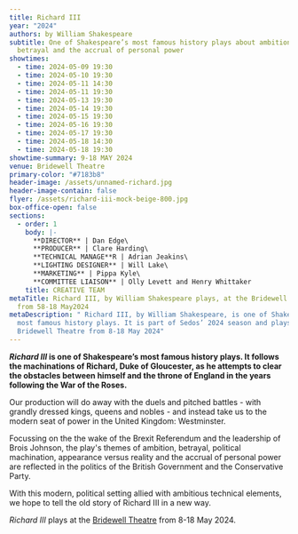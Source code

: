 ```yaml
---
title: Richard III
year: "2024"
authors: by William Shakespeare
subtitle: One of Shakespeare’s most famous history plays about ambition,
  betrayal and the accrual of personal power
showtimes:
  - time: 2024-05-09 19:30
  - time: 2024-05-10 19:30
  - time: 2024-05-11 14:30
  - time: 2024-05-11 19:30
  - time: 2024-05-13 19:30
  - time: 2024-05-14 19:30
  - time: 2024-05-15 19:30
  - time: 2024-05-16 19:30
  - time: 2024-05-17 19:30
  - time: 2024-05-18 14:30
  - time: 2024-05-18 19:30
showtime-summary: 9-18 MAY 2024
venue: Bridewell Theatre
primary-color: "#7183b8"
header-image: /assets/unnamed-richard.jpg
header-image-contain: false
flyer: /assets/richard-iii-mock-beige-800.jpg
box-office-open: false
sections:
  - order: 1
    body: |-
      **DIRECTOR** | Dan Edge\
      **PRODUCER** | Clare Harding\
      **TECHNICAL MANAGE**R | Adrian Jeakins\
      **LIGHTING DESIGNER** | Will Lake\
      **MARKETING** | Pippa Kyle\
      **COMMITTEE LIAISON** | Olly Levett and Henry Whittaker
    title: CREATIVE TEAM
metaTitle: Richard III, by William Shakespeare plays, at the Bridewell Theatre
  from 58-18 May2024
metaDescription: " Richard III, by William Shakespeare, is one of Shakespeare’s
  most famous history plays. It is part of Sedos’ 2024 season and plays at the
  Bridewell Theatre from 8-18 May 2024"
---
```

***Richard III* is one of Shakespeare’s most famous history plays. It follows the machinations of Richard, Duke of Gloucester, as he attempts to clear the obstacles between himself and the throne of England in the years following the War of the Roses.**

Our production will do away with the duels and pitched battles - with grandly dressed kings, queens and nobles - and instead take us to the modern seat of power in the United Kingdom: Westminster. 

Focussing on the the wake of the Brexit Referendum and the leadership of Brois Johnson, the play's themes of ambition, betrayal, political machination, appearance versus reality and the accrual of personal power are reflected in the politics of the British Government and the Conservative Party. 

With this modern, political setting allied with ambitious technical elements, we hope to tell the old story of Richard III in a new way.

*Richard III* plays at the [Bridewell Theatre](https://www.sedos.co.uk/venues/bridewell) from 8-18 May 2024.